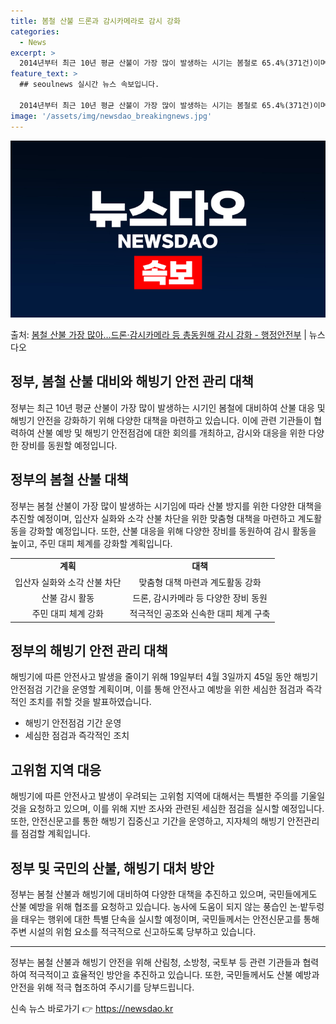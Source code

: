 ```yaml
---
title: 봄철 산불 드론과 감시카메라로 감시 강화
categories:
  - News
excerpt: >
  2014년부터 최근 10년 평균 산불이 가장 많이 발생하는 시기는 봄철로 65.4%(371건)이며, 발생 원…
feature_text: >
  ## seoulnews 실시간 뉴스 속보입니다.

  2014년부터 최근 10년 평균 산불이 가장 많이 발생하는 시기는 봄철로 65.4%(371건)이며, 발생 원…
image: '/assets/img/newsdao_breakingnews.jpg'
---
```


![뉴스다오 속보](/assets/img/newsdao_breakingnews.jpg)

<p>출처: <a href="https://newsdao.kr/3163" rel="dofollow">봄철 산불 가장 많아…드론·감시카메라 등 총동원해 감시 강화 - 행정안전부</a> | 뉴스다오</p>

<h2>정부, 봄철 산불 대비와 해빙기 안전 관리 대책</h2>
<p data-ke-size="size16">정부는 최근 10년 평균 산불이 가장 많이 발생하는 시기인 봄철에 대비하여 산불 대응 및 해빙기 안전을 강화하기 위해 다양한 대책을 마련하고 있습니다. 이에 관련 기관들이 협력하여 산불 예방 및 해빙기 안전점검에 대한 회의를 개최하고, 감시와 대응을 위한 다양한 장비를 동원할 예정입니다.</p>

<h2 data-ke-size="size26">정부의 봄철 산불 대책</h2>
<p data-ke-size="size16">정부는 봄철 산불이 가장 많이 발생하는 시기임에 따라 산불 방지를 위한 다양한 대책을 추진할 예정이며, 입산자 실화와 소각 산불 차단을 위한 맞춤형 대책을 마련하고 계도활동을 강화할 예정입니다. 또한, 산불 대응을 위해 다양한 장비를 동원하여 감시 활동을 높이고, 주민 대피 체계를 강화할 계획입니다.</p>

<table>
	<tr>
		<td style="text-align: center; height: 17px;"><b>계획</b></td>
		<td style="text-align: center; height: 17px;"><b>대책</b></td>
	</tr>
	<tr>
		<td style="text-align: center; height: 17px;">입산자 실화와 소각 산불 차단</td>
		<td style="text-align: center; height: 17px;">맞춤형 대책 마련과 계도활동 강화</td>
	</tr>
	<tr>
		<td style="text-align: center; height: 17px;">산불 감시 활동</td>
		<td style="text-align: center; height: 17px;">드론, 감시카메라 등 다양한 장비 동원</td>
	</tr>
	<tr>
		<td style="text-align: center; height: 17px;">주민 대피 체계 강화</td>
		<td style="text-align: center; height: 17px;">적극적인 공조와 신속한 대피 체계 구축</td>
	</tr>
</table>

<h2 data-ke-size="size26">정부의 해빙기 안전 관리 대책</h2>
<p data-ke-size="size16">해빙기에 따른 안전사고 발생을 줄이기 위해 19일부터 4월 3일까지 45일 동안 해빙기 안전점검 기간을 운영할 계획이며, 이를 통해 안전사고 예방을 위한 세심한 점검과 즉각적인 조치를 취할 것을 발표하였습니다.</p>

<ul>
	<li>해빙기 안전점검 기간 운영</li>
	<li>세심한 점검과 즉각적인 조치</li>
</ul>

<h2 data-ke-size="size26">고위험 지역 대응</h2>
<p data-ke-size="size16">해빙기에 따른 안전사고 발생이 우려되는 고위험 지역에 대해서는 특별한 주의를 기울일 것을 요청하고 있으며, 이를 위해 지반 조사와 관련된 세심한 점검을 실시할 예정입니다. 또한, 안전신문고를 통한 해빙기 집중신고 기간을 운영하고, 지자체의 해빙기 안전관리를 점검할 계획입니다.</p>

<h2 data-ke-size="size26">정부 및 국민의 산불, 해빙기 대처 방안</h2>
<p data-ke-size="size16">정부는 봄철 산불과 해빙기에 대비하여 다양한 대책을 추진하고 있으며, 국민들에게도 산불 예방을 위해 협조를 요청하고 있습니다. 농사에 도움이 되지 않는 풍습인 논·밭두렁을 태우는 행위에 대한 특별 단속을 실시할 예정이며, 국민들께서는 안전신문고를 통해 주변 시설의 위험 요소를 적극적으로 신고하도록 당부하고 있습니다.</p>

<hr>

<p data-ke-size="size16">정부는 봄철 산불과 해빙기 안전을 위해 산림청, 소방청, 국토부 등 관련 기관들과 협력하여 적극적이고 효율적인 방안을 추진하고 있습니다. 또한, 국민들께서도 산불 예방과 안전을 위해 적극 협조하여 주시기를 당부드립니다.</p> 

신속 뉴스 바로가기 👉 <a href="https://newsdao.kr" rel="dofollow">https://newsdao.kr</a>


